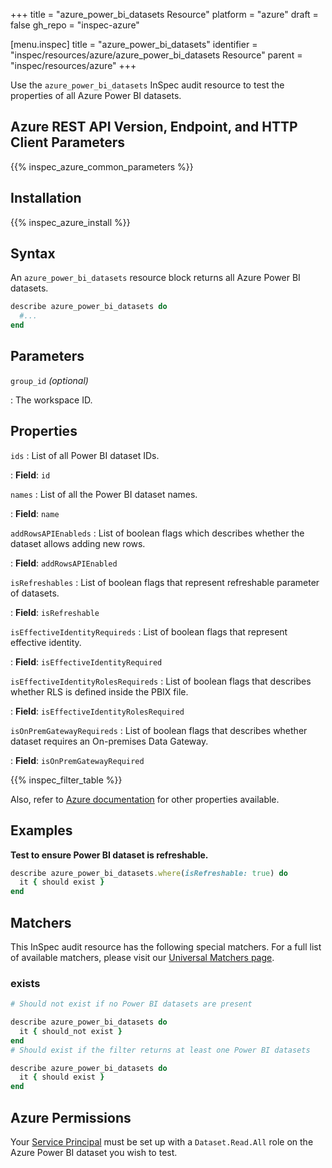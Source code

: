 +++
title = "azure_power_bi_datasets Resource"
platform = "azure"
draft = false
gh_repo = "inspec-azure"

[menu.inspec]
title = "azure_power_bi_datasets"
identifier = "inspec/resources/azure/azure_power_bi_datasets Resource"
parent = "inspec/resources/azure"
+++

Use the `azure_power_bi_datasets` InSpec audit resource to test the properties of all Azure Power BI datasets.

## Azure REST API Version, Endpoint, and HTTP Client Parameters

{{% inspec_azure_common_parameters %}}

## Installation

{{% inspec_azure_install %}}

## Syntax

An `azure_power_bi_datasets` resource block returns all Azure Power BI datasets.

```ruby
describe azure_power_bi_datasets do
  #...
end
```

## Parameters

`group_id` _(optional)_

: The workspace ID.

## Properties

`ids`
: List of all Power BI dataset IDs.

: **Field**: `id`

`names`
: List of all the Power BI dataset names.

: **Field**: `name`

`addRowsAPIEnableds`
: List of boolean flags which describes whether the dataset allows adding new rows.

: **Field**: `addRowsAPIEnabled`

`isRefreshables`
: List of boolean flags that represent refreshable parameter of datasets.

: **Field**: `isRefreshable`

`isEffectiveIdentityRequireds`
: List of boolean flags that represent effective identity.

: **Field**: `isEffectiveIdentityRequired`

`isEffectiveIdentityRolesRequireds`
: List of boolean flags that describes whether RLS is defined inside the PBIX file.

: **Field**: `isEffectiveIdentityRolesRequired`

`isOnPremGatewayRequireds`
: List of boolean flags that describes whether dataset requires an On-premises Data Gateway.

: **Field**: `isOnPremGatewayRequired`

{{% inspec_filter_table %}}

Also, refer to [Azure documentation](https://docs.microsoft.com/en-us/rest/api/power-bi/datasets/get-datasets) for other properties available.

## Examples

**Test to ensure Power BI dataset is refreshable.**

```ruby
describe azure_power_bi_datasets.where(isRefreshable: true) do
  it { should exist }
end
```

## Matchers

This InSpec audit resource has the following special matchers. For a full list of available matchers, please visit our [Universal Matchers page](https://www.inspec.io/docs/reference/matchers/).

### exists

```ruby
# Should not exist if no Power BI datasets are present

describe azure_power_bi_datasets do
  it { should_not exist }
end
# Should exist if the filter returns at least one Power BI datasets

describe azure_power_bi_datasets do
  it { should exist }
end
```

## Azure Permissions

Your [Service Principal](https://docs.microsoft.com/en-us/azure/azure-resource-manager/resource-group-create-service-principal-portal) must be set up with a `Dataset.Read.All` role on the Azure Power BI dataset you wish to test.
